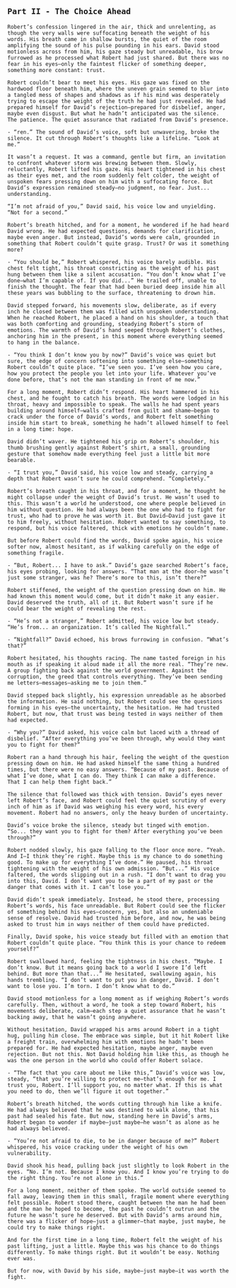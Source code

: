 <!-- {"visibility": false} -->

## `Part II - The Choice Ahead`

  `Robert’s confession lingered in the air, thick and unrelenting, as though the very walls were suffocating beneath the weight of his words. His breath came in shallow bursts, the quiet of the room amplifying the sound of his pulse pounding in his ears. David stood motionless across from him, his gaze steady but unreadable, his brow furrowed as he processed what Robert had just shared. But there was no fear in his eyes—only the faintest flicker of something deeper, something more constant: trust.`

  `Robert couldn’t bear to meet his eyes. His gaze was fixed on the hardwood floor beneath him, where the uneven grain seemed to blur into a tangled mess of shapes and shadows as if his mind was desperately trying to escape the weight of the truth he had just revealed. He had prepared himself for David’s rejection—prepared for disbelief, anger, maybe even disgust. But what he hadn’t anticipated was the silence. The patience. The quiet assurance that radiated from David’s presence.`

  `- “ren.” The sound of David’s voice, soft but unwavering, broke the silence. It cut through Robert’s thoughts like a lifeline. “Look at me.”`

  `It wasn’t a request. It was a command, gentle but firm, an invitation to confront whatever storm was brewing between them. Slowly, reluctantly, Robert lifted his gaze. His heart tightened in his chest as their eyes met, and the room suddenly felt colder, the weight of unspoken fears pressing down on him with a suffocating force. But David’s expression remained steady—no judgment, no fear. Just... understanding.`

`“I’m not afraid of you,” David said, his voice low and unyielding. “Not for a second.”`

  `Robert’s breath hitched, and for a moment, he wondered if he had heard David wrong. He had expected questions, demands for clarification, maybe even anger. But instead, David’s words were calm, grounded in something that Robert couldn’t quite grasp. Trust? Or was it something more?`

  `- “You should be,” Robert whispered, his voice barely audible. His chest felt tight, his throat constricting as the weight of his past hung between them like a silent accusation. “You don’t know what I’ve done—what I’m capable of. If you did...” He trailed off, unable to finish the thought. The fear that had been buried deep inside him all these years was bubbling to the surface, threatening to drown him.`

  `David stepped forward, his movements slow, deliberate, as if every inch he closed between them was filled with unspoken understanding. When he reached Robert, he placed a hand on his shoulder, a touch that was both comforting and grounding, steadying Robert’s storm of emotions. The warmth of David’s hand seeped through Robert’s clothes, anchoring him in the present, in this moment where everything seemed to hang in the balance.`

  `- “You think I don’t know you by now?” David’s voice was quiet but sure, the edge of concern softening into something else—something Robert couldn’t quite place. “I’ve seen you. I’ve seen how you care, how you protect the people you let into your life. Whatever you’ve done before, that’s not the man standing in front of me now.”`

  `For a long moment, Robert didn’t respond. His heart hammered in his chest, and he fought to catch his breath. The words were lodged in his throat, heavy and impossible to speak. The walls he had spent years building around himself—walls crafted from guilt and shame—began to crack under the force of David’s words, and Robert felt something inside him start to break, something he hadn’t allowed himself to feel in a long time: hope.`

  `David didn’t waver. He tightened his grip on Robert’s shoulder, his thumb brushing gently against Robert’s shirt, a small, grounding gesture that somehow made everything feel just a little bit more bearable.`

  `- “I trust you,” David said, his voice low and steady, carrying a depth that Robert wasn’t sure he could comprehend. “Completely.”`

  `Robert’s breath caught in his throat, and for a moment, he thought he might collapse under the weight of David’s trust. He wasn’t used to this. This wasn’t a world he understood, one where people believed in him without question. He had always been the one who had to fight for trust, who had to prove he was worth it. But David—David just gave it to him freely, without hesitation. Robert wanted to say something, to respond, but his voice faltered, thick with emotions he couldn’t name.`

  `But before Robert could find the words, David spoke again, his voice softer now, almost hesitant, as if walking carefully on the edge of something fragile.`

  `- “But, Robert... I have to ask.” David’s gaze searched Robert’s face, his eyes probing, looking for answers. “That man at the door—he wasn’t just some stranger, was he? There’s more to this, isn’t there?”`

  `Robert stiffened, the weight of the question pressing down on him. He had known this moment would come, but it didn’t make it any easier. David deserved the truth, all of it. But Robert wasn’t sure if he could bear the weight of revealing the rest.`

  `- “He’s not a stranger,” Robert admitted, his voice low but steady. “He’s from... an organization. It’s called The Nightfall.”`

  `- “Nightfall?” David echoed, his brows furrowing in confusion. “What’s that?”`

  `Robert hesitated, his thoughts racing. The name tasted foreign in his mouth as if speaking it aloud made it all the more real. “They’re new. A group fighting back against the world government. Against the corruption, the greed that controls everything. They’ve been sending me letters—messages—asking me to join them.”`

  `David stepped back slightly, his expression unreadable as he absorbed the information. He said nothing, but Robert could see the questions forming in his eyes—the uncertainty, the hesitation. He had trusted Robert, but now, that trust was being tested in ways neither of them had expected.`

  `- “Why you?” David asked, his voice calm but laced with a thread of disbelief. “After everything you’ve been through, why would they want you to fight for them?”`

  `Robert ran a hand through his hair, feeling the weight of the question pressing down on him. He had asked himself the same thing a hundred times, but there were no easy answers. “Because of my past. Because of what I’ve done, what I can do. They think I can make a difference. That I can help them fight back.”`

  `The silence that followed was thick with tension. David’s eyes never left Robert’s face, and Robert could feel the quiet scrutiny of every inch of him as if David was weighing his every word, his every movement. Robert had no answers, only the heavy burden of uncertainty.`

  `David’s voice broke the silence, steady but tinged with emotion. “So... they want you to fight for them? After everything you’ve been through?”`

  `Robert nodded slowly, his gaze falling to the floor once more. “Yeah. And I—I think they’re right. Maybe this is my chance to do something good. To make up for everything I’ve done.” He paused, his throat tightening with the weight of his own admission. “But...” His voice faltered, the words slipping out in a rush. “I don’t want to drag you into this, David. I don’t want you to be a part of my past or the danger that comes with it. I can’t lose you.”`

  `David didn’t speak immediately. Instead, he stood there, processing Robert’s words, his face unreadable. But Robert could see the flicker of something behind his eyes—concern, yes, but also an undeniable sense of resolve. David had trusted him before, and now, he was being asked to trust him in ways neither of them could have predicted.`

  `Finally, David spoke, his voice steady but filled with an emotion that Robert couldn’t quite place. “You think this is your chance to redeem yourself?”`

  `Robert swallowed hard, feeling the tightness in his chest. “Maybe. I don’t know. But it means going back to a world I swore I’d left behind. But more than that...” He hesitated, swallowing again, his hands trembling. “I don’t want to put you in danger, David. I don’t want to lose you. I’m torn. I don’t know what to do.”`

  `David stood motionless for a long moment as if weighing Robert’s words carefully. Then, without a word, he took a step toward Robert, his movements deliberate, calm—each step a quiet assurance that he wasn’t backing away, that he wasn’t going anywhere.`

  `Without hesitation, David wrapped his arms around Robert in a tight hug, pulling him close. The embrace was simple, but it hit Robert like a freight train, overwhelming him with emotions he hadn’t been prepared for. He had expected hesitation, maybe anger, maybe even rejection. But not this. Not David holding him like this, as though he was the one person in the world who could offer Robert solace.`

  `- “The fact that you care about me like this,” David’s voice was low, steady, “that you’re willing to protect me—that’s enough for me. I trust you, Robert. I’ll support you, no matter what. If this is what you need to do, then we’ll figure it out together.”`

  `Robert’s breath hitched, the words cutting through him like a knife. He had always believed that he was destined to walk alone, that his past had sealed his fate. But now, standing here in David’s arms, Robert began to wonder if maybe—just maybe—he wasn’t as alone as he had always believed.`

  `- “You’re not afraid to die, to be in danger because of me?” Robert whispered, his voice cracking under the weight of his own vulnerability.`

  `David shook his head, pulling back just slightly to look Robert in the eyes. “No. I’m not. Because I know you. And I know you’re trying to do the right thing. You’re not alone in this.”`

  `For a long moment, neither of them spoke. The world outside seemed to fall away, leaving them in this small, fragile moment where everything felt possible. Robert stood there, caught between the man he had been and the man he hoped to become, the past he couldn’t outrun and the future he wasn’t sure he deserved. But with David’s arms around him, there was a flicker of hope—just a glimmer—that maybe, just maybe, he could try to make things right.`

  `And for the first time in a long time, Robert felt the weight of his past lifting, just a little. Maybe this was his chance to do things differently. To make things right. But it wouldn’t be easy. Nothing ever was.`

`But for now, with David by his side, maybe—just maybe—it was worth the fight.`